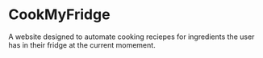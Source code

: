 # CookMyFridge
A website designed to automate cooking reciepes for ingredients the user has
in their fridge at the current momement.
